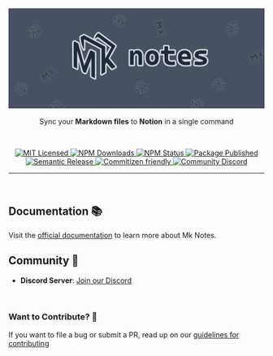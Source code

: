 <img src="./assets/mk-notes-banner.png" width="800"/>

<p align="center">
Sync your <b>Markdown files</b> to <b>Notion</b> in a single command
</p>

<br />

<p align="center">
    <a href="https://github.com/Myastr0/mk-notes/blob/master/LICENSE">
      <img alt="MIT Licensed" src="https://img.shields.io/npm/l/@nrwl/workspace.svg?style=flat" />
    </a>
    <a href="https://www.npmjs.com/package/@mk-notes/cli">
        <img alt="NPM Downloads" src="https://img.shields.io/npm/dm/%40mk-notes%2Fcli">
    </a>
    <a href="https://www.npmjs.com/package/@mk-notes/cli">
      <img alt="NPM Status" src="https://img.shields.io/npm/v/%40mk-notes%2Fcli?style=flat" />
    </a>
    <a href="https://github.com/Myastr0/mk-notes/actions/workflows/deploy-package.yml">
      <img alt="Package Published" src="https://github.com/Myastr0/mk-notes/actions/workflows/deploy-package.yml/badge.svg?event=release" />
    </a>
    <a href="">
      <img alt="Semantic Release" src="https://img.shields.io/badge/%20%20%F0%9F%93%A6%F0%9F%9A%80-semantic--release-e10079.svg?style=flat" />
    </a>
    <a href="https://commitizen.github.io/cz-cli/">
      <img alt="Commitizen friendly" src="https://img.shields.io/badge/commitizen-friendly-brightgreen.svg">
    </a>
    <a href="https://discord.gg/AuVGNnyMfQ">
      <img alt="Community Discord" src="https://img.shields.io/discord/1336688241583325224?label=Community%20Discord&labelColor=404eee">
    </a>
</p>

<hr />

<br />

## Documentation 📚

Visit the [official documentation](https://docs.mk-notes.io) to learn more about Mk Notes.

## Community 📣

- **Discord Server**: [Join our Discord](https://discord.gg/AuVGNnyMfQ)

<br />

### Want to Contribute? 💪

If you want to file a bug or submit a PR, read up on
our [guidelines for contributing](https://github.com/Myastr0/mk-notes/blob/master/CONTRIBUTING.md)

